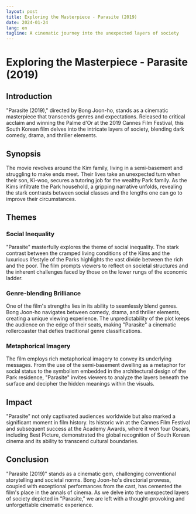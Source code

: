 ```yaml
---
layout: post
title: Exploring the Masterpiece - Parasite (2019)
date: 2024-01-24
lang: en
tagline: A cinematic journey into the unexpected layers of society
---
```


# Exploring the Masterpiece - Parasite (2019)

## Introduction

"Parasite (2019)," directed by Bong Joon-ho, stands as a cinematic masterpiece that transcends genres and expectations. Released to critical acclaim and winning the Palme d'Or at the 2019 Cannes Film Festival, this South Korean film delves into the intricate layers of society, blending dark comedy, drama, and thriller elements.

## Synopsis

The movie revolves around the Kim family, living in a semi-basement and struggling to make ends meet. Their lives take an unexpected turn when their son, Ki-woo, secures a tutoring job for the wealthy Park family. As the Kims infiltrate the Park household, a gripping narrative unfolds, revealing the stark contrasts between social classes and the lengths one can go to improve their circumstances.

## Themes

### Social Inequality

"Parasite" masterfully explores the theme of social inequality. The stark contrast between the cramped living conditions of the Kims and the luxurious lifestyle of the Parks highlights the vast divide between the rich and the poor. The film prompts viewers to reflect on societal structures and the inherent challenges faced by those on the lower rungs of the economic ladder.

### Genre-blending Brilliance

One of the film's strengths lies in its ability to seamlessly blend genres. Bong Joon-ho navigates between comedy, drama, and thriller elements, creating a unique viewing experience. The unpredictability of the plot keeps the audience on the edge of their seats, making "Parasite" a cinematic rollercoaster that defies traditional genre classifications.

### Metaphorical Imagery

The film employs rich metaphorical imagery to convey its underlying messages. From the use of the semi-basement dwelling as a metaphor for social status to the symbolism embedded in the architectural design of the Park residence, "Parasite" invites viewers to analyze the layers beneath the surface and decipher the hidden meanings within the visuals.

## Impact

"Parasite" not only captivated audiences worldwide but also marked a significant moment in film history. Its historic win at the Cannes Film Festival and subsequent success at the Academy Awards, where it won four Oscars, including Best Picture, demonstrated the global recognition of South Korean cinema and its ability to transcend cultural boundaries.

## Conclusion

"Parasite (2019)" stands as a cinematic gem, challenging conventional storytelling and societal norms. Bong Joon-ho's directorial prowess, coupled with exceptional performances from the cast, has cemented the film's place in the annals of cinema. As we delve into the unexpected layers of society depicted in "Parasite," we are left with a thought-provoking and unforgettable cinematic experience.
